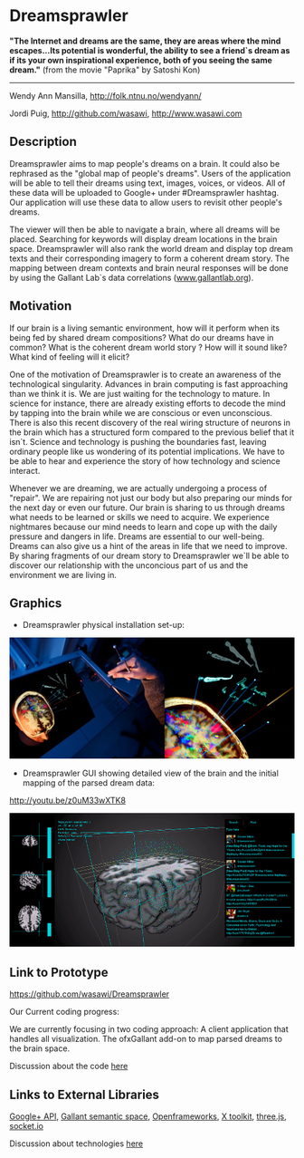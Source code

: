 # Dreamsprawler



**"The Internet and dreams are the same, they are areas where the mind escapes...Its potential is wonderful, the ability to see a friend`s dream as if its your own inspirational experience, both of you seeing the same dream."**
(from the movie "Paprika" by Satoshi Kon)


***


Wendy Ann Mansilla, http://folk.ntnu.no/wendyann/

Jordi Puig, http://github.com/wasawi, http://www.wasawi.com


## Description

Dreamsprawler aims to map people's dreams on a brain. It could also be rephrased as the "global map of people's dreams". Users of the application will be able to tell their dreams using text, images, voices, or videos. All of these data will be uploaded to Google+ under #Dreamsprawler hashtag. Our application will use these data to allow users to revisit other people's dreams.

The viewer will then be able to navigate a brain, where all dreams will be placed. Searching for keywords will display dream locations in the brain space. Dreamsprawler will also rank the world dream and display top dream texts and their corresponding imagery to form a coherent dream story. The mapping between dream contexts and brain neural responses will be done by using the Gallant Lab`s data correlations (www.gallantlab.org).



## Motivation

If our brain is a living semantic environment, how will it perform when its being fed by shared dream compositions? What do our dreams have in common? What is the coherent dream world story ? How will it sound like? What kind of feeling will it elicit?

One of the motivation of Dreamsprawler is to create an awareness of the technological singularity. Advances in brain computing is fast approaching than we think it is. We are just waiting for the technology to mature. In science for instance, there are already existing efforts to decode the mind by tapping into the brain while we are conscious or even unconscious.  There is also this recent discovery of the real wiring structure of neurons in the brain which has a structured form compared to the previous belief that it isn`t. Science and technology is pushing the boundaries fast, leaving ordinary people like us wondering of its potential implications. We have to be able to hear and experience the story of how technology and science interact. 

Whenever we are dreaming, we are actually undergoing a process of "repair". We are repairing not just our body but also preparing our minds for the next day or even our future. Our brain is sharing to us through dreams what needs to be learned or skills we need to acquire. We experience nightmares because our mind needs to learn and cope up with the daily pressure and dangers in life. Dreams are essential to our well-being. Dreams can also give us a hint of the areas in life that we need to improve. By sharing fragments of our dream story to Dreamsprawler we`ll be able to discover our relationship with the unconcious part of us and the environment we are living in.


## Graphics

* Dreamsprawler physical installation set-up:

![Dreamsprawler Navigation](project_images/Dreamsprawler_installation.png?raw=true "Dreamsprawler Navigation")

* Dreamsprawler GUI showing detailed view of the brain and the initial mapping of the parsed dream data:

http://youtu.be/z0uM33wXTK8

[![Dreamsprawler app](project_images/brain_demo.png?raw=true)](http://youtu.be/z0uM33wXTK8)


## Link to Prototype
https://github.com/wasawi/Dreamsprawler

Our Current coding progress:

We are currently focusing in two coding approach:
	A client application that handles all visualization.
	The ofxGallant add-on to map parsed dreams to the brain space.

Discussion about the code [here](project_posts/2014-03-21-Coding-Efforts.md)

## Links to External Libraries

[Google+ API](https://developers.google.com/+/api/ "Google+ API"), [Gallant semantic space](http://gallantlab.org/ "GAllant semantic space"), [Openframeworks](http://www.openframeworks.cc/ "Openframeworks"), [X toolkit](https://github.com/xtk/X), [three.js](http://threejs.org/), [socket.io](http://socket.io/)


Discussion about technologies [here](project_posts/2014-03-23-About-technologies.md)

